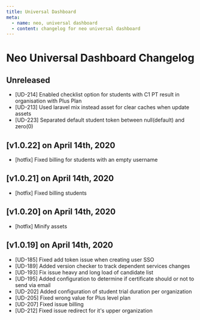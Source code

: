 ```yaml
---
title: Universal Dashboard
meta:
  - name: neo, universal dashboard
  - content: changelog for neo universal dashboard
---
```


# Neo Universal Dashboard Changelog

## Unreleased
- [UD-214] Enabled checklist option for students with C1 PT result in organisation with Plus Plan
- [UD-213] Used laravel mix instead asset for clear caches when update assets
- [UD-223] Separated default student token between null(default) and zero(0)

## [v1.0.22] on April 14th, 2020
- [hotfix] Fixed billing for students with an empty username

## [v1.0.21] on April 14th, 2020
- [hotfix] Fixed billing students

## [v1.0.20] on April 14th, 2020
- [hotfix] Minify assets

## [v1.0.19] on April 14th, 2020
- [UD-185] Fixed add token issue when creating user SSO
- [UD-189] Added version checker to track dependent services changes
- [UD-193] Fix issue heavy and long load of candidate list
- [UD-195] Added configuration to determine if certificate should or not to send via email
- [UD-202] Added configuration of student trial duration per organization
- [UD-205] Fixed wrong value for Plus level plan
- [UD-207] Fixed issue billing
- [UD-212] Fixed issue redirect for it's upper organization